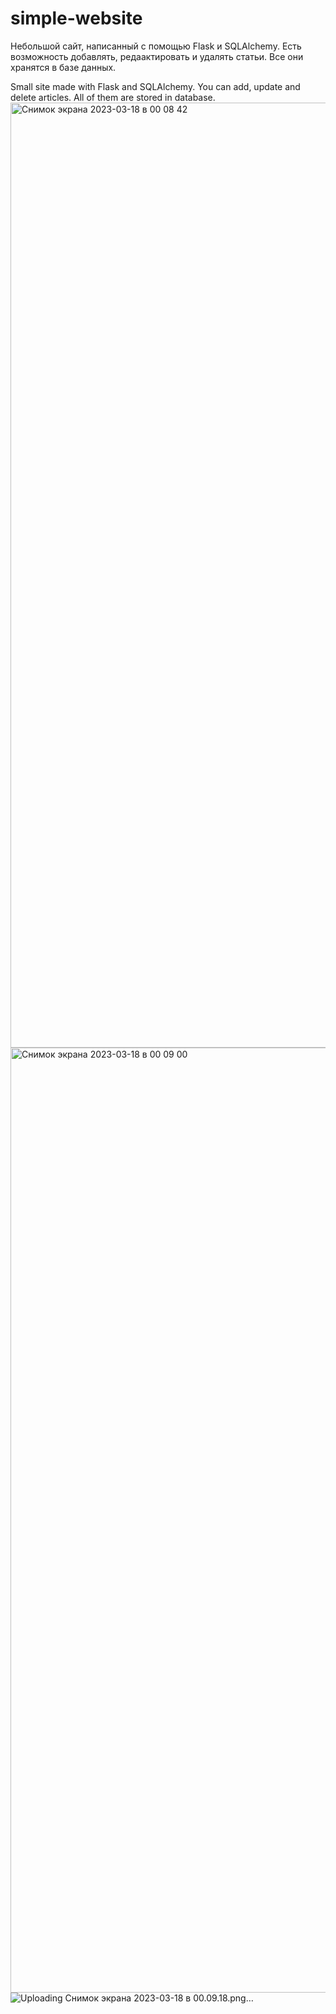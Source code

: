 # simple-website
Небольшой сайт, написанный с помощью Flask и SQLAlchemy.
Есть возможность добавлять, редаактировать и удалять статьи. Все они хранятся в базе данных.

Small site made with Flask and SQLAlchemy.
You can add, update and delete articles. All of them are stored in database.
<img width="1512" alt="Снимок экрана 2023-03-18 в 00 08 42" src="https://user-images.githubusercontent.com/106841889/226050712-7a54351d-4bb4-49d5-847e-c6c50b3030b2.png">
<img width="1512" alt="Снимок экрана 2023-03-18 в 00 09 00" src="https://user-images.githubusercontent.com/106841889/226050728-de4384a8-aab8-4989-9d46-20ab18d582a7.png">
![Uploading Снимок экрана 2023-03-18 в 00.09.18.png…]()
